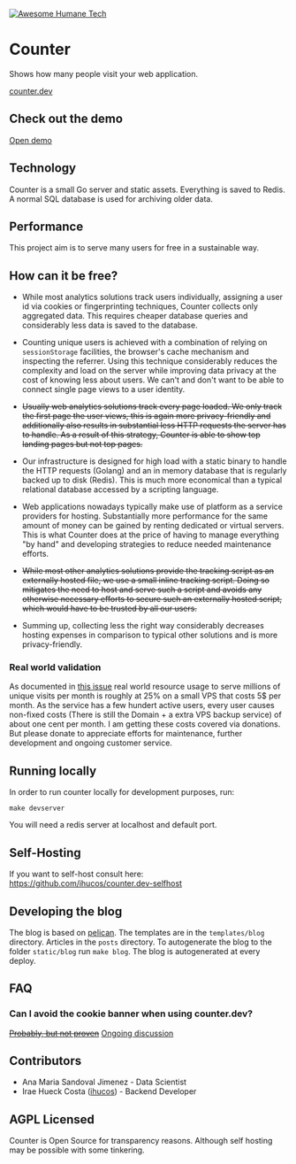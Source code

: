[![Awesome Humane Tech](https://raw.githubusercontent.com/humanetech-community/awesome-humane-tech/main/humane-tech-badge.svg?sanitize=true)](https://github.com/humanetech-community/awesome-humane-tech)

# Counter

Shows how many people visit your web application.

[counter.dev](https://counter.dev)

## Check out the demo

[Open demo](https://counter.dev/app#demo)

## Technology

Counter is a small Go server and static assets. Everything is saved to Redis. A normal SQL database is used for archiving older data.

## Performance

This project aim is to serve many users for free in a sustainable way.

## How can it be free?

- While most analytics solutions track users individually, assigning a user id via cookies or fingerprinting techniques, Counter collects only aggregated data. This requires cheaper database queries and considerably less data is saved to the database.

- Counting unique users is achieved with a combination of relying on `sessionStorage` facilities, the browser's cache mechanism and inspecting the referrer. Using this technique considerably reduces the complexity and load on the server while improving data privacy at the cost of knowing less about users. We can't and don't want to be able to connect single page views to a user identity.

- ~~Usually web analytics solutions track every page loaded. We only track the first page the user views, this is again more privacy-friendly and additionally also results in substantial less HTTP requests the server has to handle. As a result of this strategy, Counter is able to show top landing pages but not top pages.~~

- Our infrastructure is designed for high load with a static binary to handle the HTTP requests (Golang) and an in memory database that is regularly backed up to disk (Redis). This is much more economical than a typical relational database accessed by a scripting language.

- Web applications nowadays typically make use of platform as a service providers for hosting. Substantially more performance for the same amount of money can be gained by renting dedicated or virtual servers. This is what Counter does at the price of having to manage everything "by hand" and developing strategies to reduce needed maintenance efforts.

- ~~While most other analytics solutions provide the tracking script as an externally hosted file, we use a small inline tracking script. Doing so mitigates the need to host and serve such a script and avoids any otherwise necessary efforts to secure such an externally hosted script, which would have to be trusted by all our users.~~

- Summing up, collecting less the right way considerably decreases hosting expenses in comparison to typical other solutions and is more privacy-friendly.

### Real world validation

As documented in [this issue](https://github.com/ihucos/counter.dev/issues/114) real world resource usage to serve millions of unique visits per month is roughly at 25% on a small VPS that costs 5$ per month. As the service has a few hundert active users, every user causes non-fixed costs (There is still the Domain + a extra VPS backup service) of about one cent per month. I am getting these costs covered via donations. But please donate to appreciate efforts for maintenance, further development and ongoing customer service.

## Running locally

In order to run counter locally for development purposes, run:

```
make devserver
```

You will need a redis server at localhost and default port.

## Self-Hosting

If you want to self-host consult here: https://github.com/ihucos/counter.dev-selfhost


## Developing the blog

The blog is based on [pelican](https://blog.getpelican.com/). The templates are in the `templates/blog` directory. Articles in the `posts` directory. To autogenerate the blog to the folder `static/blog` run `make blog`. The blog is autogenerated at every deploy.

## FAQ

### Can I avoid the cookie banner when using counter.dev?

~~[Probably, but not proven](https://github.com/ihucos/counter.dev/issues/71)~~ [Ongoing discussion](https://github.com/ihucos/counter.dev/issues/71)


## Contributors

- Ana Maria Sandoval Jimenez - Data Scientist
- Irae Hueck Costa ([ihucos](https://github.com/ihucos/)) - Backend Developer

## AGPL Licensed

Counter is Open Source for transparency reasons. Although self
hosting may be possible with some tinkering.
